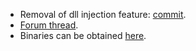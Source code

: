  - Removal of dll injection feature: [commit](https://github.com/processhacker2/processhacker/commit/02b2c0afcb1117f6cbab0ba4280c074c65286fd5).
 - [Forum thread](https://wj32.org/processhacker/forums/viewtopic.php?f=5&t=2859).
 - Binaries can be obtained [here](https://github.com/diversenok/plugins-extra/releases/tag/Injector-1.0).